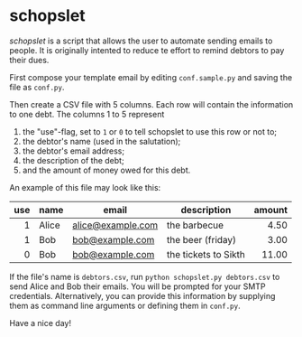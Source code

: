 schopslet
=========

_schopslet_ is a script that allows the user to automate sending emails to
people. It is originally intented to reduce te effort to remind debtors to
pay their dues.

First compose your template email by editing `conf.sample.py` and saving the
file as `conf.py`.

Then create a CSV file with 5 columns. Each row will contain the information
to one debt. The columns 1 to 5 represent

1.  the "use"-flag, set to `1` or `0` to tell schopslet to use this row or not to;
2.  the debtor's name (used in the salutation);
3.  the debtor's email address;
4.  the description of the debt;
5.  and the amount of money owed for this debt.

An example of this file may look like this:

use | name          | email             | description          | amount |
---:| ------------- | ----------------- | -------------------- | ------:|
  1 | Alice         | alice@example.com | the barbecue         |   4.50 |
  1 | Bob           | bob@example.com   | the beer (friday)    |   3.00 |
  0 | Bob           | bob@example.com   | the tickets to Sikth |  11.00 |

If the file's name is `debtors.csv`, run `python schopslet.py debtors.csv`
to send Alice and Bob their emails. You will be prompted for your SMTP
credentials. Alternatively, you can provide this information by supplying
them as command line arguments or defining them in `conf.py`.

Have a nice day!
